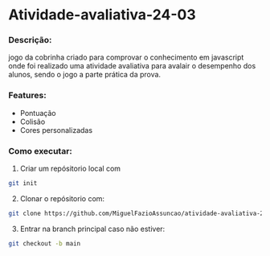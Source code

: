 # Atividade-avaliativa-24-03

### Descrição:

jogo da cobrinha criado para comprovar o conhecimento em javascript onde foi realizado uma atividade avaliativa para avalair o desempenho dos alunos, sendo o jogo a parte prática da prova.

### Features:

 - Pontuação
 - Colisão
 - Cores personalizadas

### Como executar:

1. Criar um repósitorio local com
```bash 
git init
```
2. Clonar o repósitorio com: 
```bash 
git clone https://github.com/MiguelFazioAssuncao/atividade-avaliativa-24-03.git
```
3. Entrar na branch principal caso não estiver:
```bash 
git checkout -b main
```


